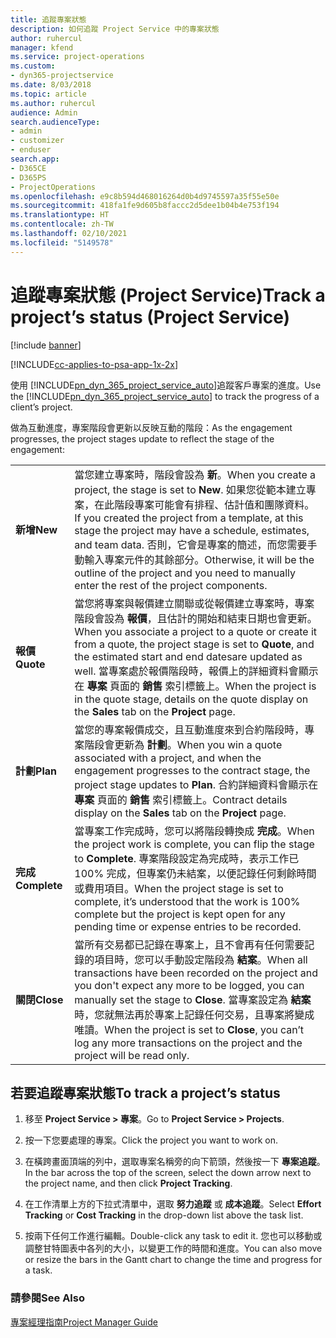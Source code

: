 ```yaml
---
title: 追蹤專案狀態
description: 如何追蹤 Project Service 中的專案狀態
author: ruhercul
manager: kfend
ms.service: project-operations
ms.custom:
- dyn365-projectservice
ms.date: 8/03/2018
ms.topic: article
ms.author: ruhercul
audience: Admin
search.audienceType:
- admin
- customizer
- enduser
search.app:
- D365CE
- D365PS
- ProjectOperations
ms.openlocfilehash: e9c8b594d468016264d0b4d9745597a35f55e50e
ms.sourcegitcommit: 418fa1fe9d605b8faccc2d5dee1b04b4e753f194
ms.translationtype: HT
ms.contentlocale: zh-TW
ms.lasthandoff: 02/10/2021
ms.locfileid: "5149578"
---
```

# <a name="track-a-projects-status-project-service"></a><span data-ttu-id="b234c-103">追蹤專案狀態 (Project Service)</span><span class="sxs-lookup"><span data-stu-id="b234c-103">Track a project’s status (Project Service)</span></span>

[!include [banner](../includes/psa-now-project-operations.md)]

[!INCLUDE[cc-applies-to-psa-app-1x-2x](../includes/cc-applies-to-psa-app-1x-2x.md)]

<span data-ttu-id="b234c-104">使用 [!INCLUDE[pn_dyn_365_project_service_auto](../includes/pn-dyn-365-project-service-auto.md)]追蹤客戶專案的進度。</span><span class="sxs-lookup"><span data-stu-id="b234c-104">Use the [!INCLUDE[pn_dyn_365_project_service_auto](../includes/pn-dyn-365-project-service-auto.md)] to track the progress of a client’s project.</span></span>  

<span data-ttu-id="b234c-105">做為互動進度，專案階段會更新以反映互動的階段：</span><span class="sxs-lookup"><span data-stu-id="b234c-105">As the engagement progresses, the project stages update to reflect the stage of the engagement:</span></span>  


|              |                                                                                                                                                                                                                                                                                                  |
|--------------|--------------------------------------------------------------------------------------------------------------------------------------------------------------------------------------------------------------------------------------------------------------------------------------------------|
|   <span data-ttu-id="b234c-106">**新增**</span><span class="sxs-lookup"><span data-stu-id="b234c-106">**New**</span></span>    | <span data-ttu-id="b234c-107">當您建立專案時，階段會設為 **新**。</span><span class="sxs-lookup"><span data-stu-id="b234c-107">When you create a project, the stage is set to **New**.</span></span> <span data-ttu-id="b234c-108">如果您從範本建立專案，在此階段專案可能會有排程、估計值和團隊資料。</span><span class="sxs-lookup"><span data-stu-id="b234c-108">If you created the project from a template, at this stage the project may have a schedule, estimates, and team data.</span></span> <span data-ttu-id="b234c-109">否則，它會是專案的簡述，而您需要手動輸入專案元件的其餘部分。</span><span class="sxs-lookup"><span data-stu-id="b234c-109">Otherwise, it will be the outline of the project and you need to manually enter the rest of the project components.</span></span> |
|  <span data-ttu-id="b234c-110">**報價**</span><span class="sxs-lookup"><span data-stu-id="b234c-110">**Quote**</span></span>   |      <span data-ttu-id="b234c-111">當您將專案與報價建立關聯或從報價建立專案時，專案階段會設為 **報價**，且估計的開始和結束日期也會更新。</span><span class="sxs-lookup"><span data-stu-id="b234c-111">When you associate a project to a quote or create it from a quote, the project stage is set to **Quote**, and the estimated start and end datesare updated as well.</span></span> <span data-ttu-id="b234c-112">當專案處於報價階段時，報價上的詳細資料會顯示在 **專案** 頁面的 **銷售** 索引標籤上。</span><span class="sxs-lookup"><span data-stu-id="b234c-112">When the project is in the quote stage, details on the quote display on the **Sales** tab on the **Project** page.</span></span>      |
|   <span data-ttu-id="b234c-113">**計劃**</span><span class="sxs-lookup"><span data-stu-id="b234c-113">**Plan**</span></span>   |                                     <span data-ttu-id="b234c-114">當您的專案報價成交，且互動進度來到合約階段時，專案階段會更新為 **計劃**。</span><span class="sxs-lookup"><span data-stu-id="b234c-114">When you win a quote associated with a project, and when the engagement progresses to the contract stage, the project stage updates to **Plan**.</span></span> <span data-ttu-id="b234c-115">合約詳細資料會顯示在 **專案** 頁面的 **銷售** 索引標籤上。</span><span class="sxs-lookup"><span data-stu-id="b234c-115">Contract details display on the **Sales** tab on the **Project** page.</span></span>                                      |
| <span data-ttu-id="b234c-116">**完成**</span><span class="sxs-lookup"><span data-stu-id="b234c-116">**Complete**</span></span> |                    <span data-ttu-id="b234c-117">當專案工作完成時，您可以將階段轉換成 **完成**。</span><span class="sxs-lookup"><span data-stu-id="b234c-117">When the project work is complete, you can flip the stage to **Complete**.</span></span> <span data-ttu-id="b234c-118">專案階段設定為完成時，表示工作已 100% 完成，但專案仍未結案，以便記錄任何剩餘時間或費用項目。</span><span class="sxs-lookup"><span data-stu-id="b234c-118">When the project stage is set to complete, it’s understood that the work is 100% complete but the project is kept open for any pending time or expense entries to be recorded.</span></span>                     |
|  <span data-ttu-id="b234c-119">**關閉**</span><span class="sxs-lookup"><span data-stu-id="b234c-119">**Close**</span></span>   |           <span data-ttu-id="b234c-120">當所有交易都已記錄在專案上，且不會再有任何需要記錄的項目時，您可以手動設定階段為 **結案**。</span><span class="sxs-lookup"><span data-stu-id="b234c-120">When all transactions have been recorded on the project and you don't expect any more to be logged, you can manually set the stage to **Close**.</span></span> <span data-ttu-id="b234c-121">當專案設定為 **結案** 時，您就無法再於專案上記錄任何交易，且專案將變成唯讀。</span><span class="sxs-lookup"><span data-stu-id="b234c-121">When the project is set to **Close**, you can’t log any more transactions on the project and the project will be read only.</span></span>           |

## <a name="to-track-a-projects-status"></a><span data-ttu-id="b234c-122">若要追蹤專案狀態</span><span class="sxs-lookup"><span data-stu-id="b234c-122">To track a project’s status</span></span>  

1.  <span data-ttu-id="b234c-123">移至 **Project Service > 專案**。</span><span class="sxs-lookup"><span data-stu-id="b234c-123">Go to **Project Service > Projects**.</span></span>  

2.  <span data-ttu-id="b234c-124">按一下您要處理的專案。</span><span class="sxs-lookup"><span data-stu-id="b234c-124">Click the project you want to work on.</span></span>  

3.  <span data-ttu-id="b234c-125">在橫跨畫面頂端的列中，選取專案名稱旁的向下箭頭，然後按一下 **專案追蹤**。</span><span class="sxs-lookup"><span data-stu-id="b234c-125">In the bar across the top of the screen, select the down arrow next to the project name, and then click **Project Tracking**.</span></span>  

4.  <span data-ttu-id="b234c-126">在工作清單上方的下拉式清單中，選取 **努力追蹤** 或 **成本追蹤**。</span><span class="sxs-lookup"><span data-stu-id="b234c-126">Select **Effort Tracking** or **Cost Tracking** in the drop-down list above the task list.</span></span>  

5.  <span data-ttu-id="b234c-127">按兩下任何工作進行編輯。</span><span class="sxs-lookup"><span data-stu-id="b234c-127">Double-click any task to edit it.</span></span> <span data-ttu-id="b234c-128">您也可以移動或調整甘特圖表中各列的大小，以變更工作的時間和進度。</span><span class="sxs-lookup"><span data-stu-id="b234c-128">You can also move or resize the bars in the Gantt chart to change the time and progress for a task.</span></span>  

### <a name="see-also"></a><span data-ttu-id="b234c-129">請參閱</span><span class="sxs-lookup"><span data-stu-id="b234c-129">See Also</span></span>  
 [<span data-ttu-id="b234c-130">專案經理指南</span><span class="sxs-lookup"><span data-stu-id="b234c-130">Project Manager Guide</span></span>](../psa/project-manager-guide.md)

